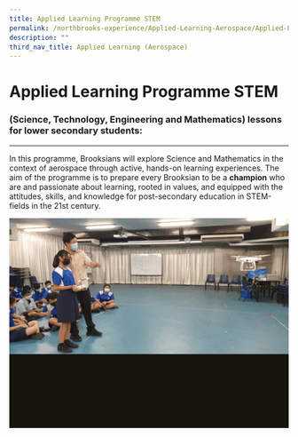 ```yaml
---
title: Applied Learning Programme STEM
permalink: /northbrooks-experience/Applied-Learning-Aerospace/Applied-Learning-Programme-STEM/permalink/
description: ""
third_nav_title: Applied Learning (Aerospace)
---
```

Applied Learning Programme STEM
===============================

### (Science, Technology, Engineering and Mathematics) lessons for lower secondary students:
----------------------------------------------------------------------------------------
In this programme, Brooksians will explore Science and Mathematics in the context of aerospace through active, hands-on learning experiences. The aim of the programme is to prepare every Brooksian to be a **champion** who are and passionate about learning, rooted in values, and equipped with the attitudes, skills, and knowledge for post-secondary education in STEM-fields in the 21st century.

![](/images/ALP.gif)